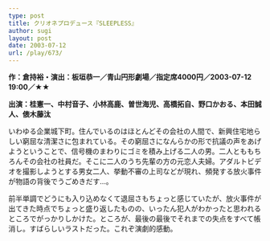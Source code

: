 ```yaml
---
type: post
title: クリオネプロデュース『SLEEPLESS』
author: sugi
layout: post
date: 2003-07-12
url: /play/673/
---
```

**作：倉持裕・演出：板垣恭一／青山円形劇場／指定席4000円／2003-07-12 19:00／★★**

**出演：桂憲一、中村音子、小林高鹿、曽世海児、高橋拓自、野口かおる、本田誠人、俵木藤汰**

いわゆる企業城下町。住んでいるのはほとんどその会社の人間で、新興住宅地らしい窮屈な清潔さに包まれている。その窮屈さになんらかの形で抗議の声をあげようということで、信号機のまわりにゴミを積み上げる二人の男。二人とももちろんその会社の社員だ。そこに二人のうち先輩の方の元恋人夫婦。アダルトビデオを撮影しようとする男女二人、挙動不審の上司などが現れ、頻発する放火事件が物語の背後でうごめきだす...。

前半単調でどうにも入り込めなくて退屈さもちょっと感じていたが、放火事件が出てきた時点でちょっと盛り返したものの、いったん犯人がわかったと思われるところでがっかりしかけた。ところが、最後の最後でそれまでの失点をすべて帳消し。すばらしいラストだった。これぞ演劇的感動。

